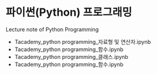 # 파이썬(Python) 프로그래밍
Lecture note of Python Programming

- Tacademy_python programming_자료형 및 연산자.ipynb
- Tacademy_python programming_함수.ipynb
- Tacademy_python programming_클래스.ipynb
- Tacademy_python programming_함수.ipynb

